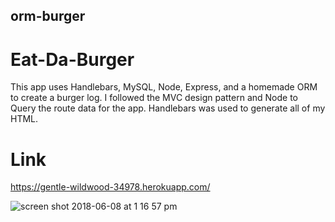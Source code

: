 ## orm-burger

# Eat-Da-Burger
This app uses Handlebars, MySQL, Node, Express, and a homemade ORM to create a burger log. 
I followed the MVC design pattern and Node to Query the route data for the app. Handlebars was used to generate all of my HTML.

# Link 
https://gentle-wildwood-34978.herokuapp.com/


![screen shot 2018-06-08 at 1 16 57 pm](https://user-images.githubusercontent.com/33919280/41173960-52227a48-6b1e-11e8-9b2b-8d566fa69ed7.png)
